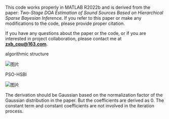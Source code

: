 
This code works properly in MATLAB R2022b and is derived from the paper: *Two-Stage DOA Estimation of Sound Sources Based on Hierarchical Sparse Bayesian Inference*. If you refer to this paper or make any modifications to the code, please provide proper citation.

If you have any questions about the paper or the code, or if you are interested in project collaboration, please contact me at **zxb_cqu@163.com**.


 algorithmic structure
 
![图片](https://github.com/user-attachments/assets/bf7259db-57e2-478c-b49e-29544afb478f)

PSO-HSBI

![图片](https://github.com/user-attachments/assets/f83f181c-50cc-4475-8e40-52343ddeab0d)

The derivation should be Gaussian based on the normalization factor of the Gaussian distribution in the paper. But the coefficients are derived as 0. The constant term and constant coefficients are not involved in the iteration process.
